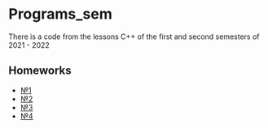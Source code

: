 # Programs_sem
There is a code from the lessons C++ of the first and second semesters of 2021 - 2022
## Homeworks
- [№1](https://github.com/SerikovAleksey/Programs_sem/tree/main/Lessons_2_semester/1_sem_encapsulation)
- [№2](https://github.com/SerikovAleksey/Programs_sem/tree/main/Lessons_2_semester/3_sem_inheritance)
- [№3](https://github.com/SerikovAleksey/Programs_sem/tree/main/Lessons_2_semester/4_sem_polymorphism)
- [№4](https://github.com/SerikovAleksey/Programs_sem/tree/main/Lessons_2_semester/5_sem_algorithms)
